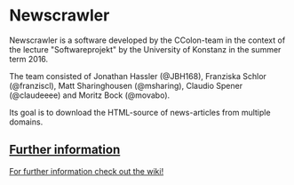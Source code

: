 # Newscrawler

Newscrawler is a software developed by the CColon-team in the context of the lecture "Softwareprojekt" by the University of Konstanz in the summer term 2016.

The team consisted of Jonathan Hassler (@JBH168), Franziska Schlor (@franziscl), Matt Sharinghousen (@msharing), Claudio Spener (@claudeeee) and Moritz Bock (@movabo).

Its goal is to download the HTML-source of news-articles from multiple domains.

## [Further information](https://github.com/JBH168/Newscrawler/wiki)

[For further information check out the wiki!](https://github.com/JBH168/Newscrawler/wiki)
